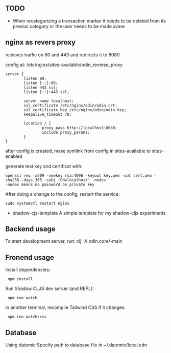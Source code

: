 
## TODO
* When recategorizing a transaction marker it needs to be deleted from its previus category
  or the user needs to be made avare

## nginx as revers proxy
recieves traffic on 80 and 443 and redirects it to 8080

config at: /etc/nginx/sites-available/odin_reverse_proxy
```
server {
        listen 80;
        listen [::]:80;
        listen 443 ssl;
        listen [::]:443 ssl;

        server_name localhost;
        ssl_certificate /etc/nginx/odin/odin.crt;
        ssl_certificate_key /etc/nginx/odin/odin.key;
        keepalive_timeout 70;

        location / {
                proxy_pass http://localhost:8080;
                include proxy_params;
        }
}
```
after config is created, make symlink from config in sites-available to sites-enabled

generate test key and certificat with:
```
openssl req -x509 -newkey rsa:4096 -keyout key.pem -out cert.pem -sha256 -days 365 -subj 'CN=localhost' -nodes
-nodes means no password on private key
```

After doing a change to the config, restart the service:
```
sudo systemctl restart nginx
```


* shadow-cjs-template
A simple template for my shadow-cljs experiments

## Backend usage

To start development server, run: clj -X odin.core/-main


## Fronend usage

Install dependencies:

     npm install


Run Shadow CLJS dev server (and REPL):

     npm run watch


In another terminal, recompile Tailwind CSS if it changes:

     npm run watch:css

## Database
Using datomic
Specify path to database file in ~/.datomic/local.edn 